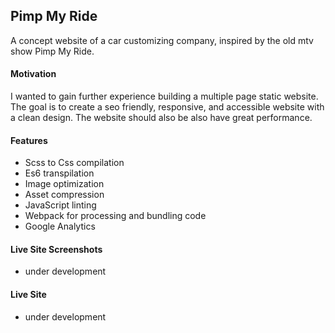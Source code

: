 ## Pimp My Ride

A concept website of a car customizing company, inspired by the old mtv show Pimp My Ride.

#### Motivation

I wanted to gain further experience building a multiple page static website. The goal is to create a seo friendly, responsive, and accessible website with a clean design. The website should also be also have great performance.

#### Features
- Scss to Css compilation
- Es6 transpilation
- Image optimization
- Asset compression
- JavaScript linting
- Webpack for processing and bundling code
- Google Analytics

#### Live Site Screenshots
- under development

#### Live Site
- under development
